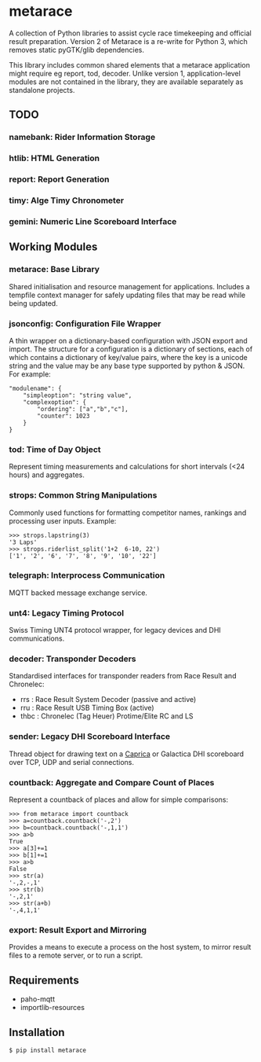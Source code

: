 # metarace

A collection of Python libraries to assist cycle race timekeeping
and official result preparation. Version 2 of Metarace is a
re-write for Python 3, which removes static pyGTK/glib dependencies.

This library includes common shared elements that a metarace
application might require eg report, tod, decoder.
Unlike version 1, application-level modules are not contained in
the library, they are available separately as standalone projects.

## TODO

### namebank: Rider Information Storage

### htlib: HTML Generation

### report: Report Generation

### timy: Alge Timy Chronometer

### gemini: Numeric Line Scoreboard Interface

## Working Modules

### metarace: Base Library

Shared initialisation and resource management for applications.
Includes a tempfile context manager for safely updating files that
may be read while being updated.


### jsonconfig: Configuration File Wrapper

A thin wrapper on a dictionary-based configuration
with JSON export and import. The structure for a configuration
is a dictionary of sections, each of which contains a dictionary
of key/value pairs, where the key is a unicode string and the
value may be any base type supported by python & JSON. For example:

	"modulename": {
		"simpleoption": "string value",
		"complexoption": {
			"ordering": ["a","b","c"],
			"counter": 1023
		}
	}


### tod: Time of Day Object

Represent timing measurements and calculations for short intervals 
(<24 hours) and aggregates.

### strops: Common String Manipulations

Commonly used functions for formatting competitor names,
rankings and processing user inputs. Example:

	>>> strops.lapstring(3)
	'3 Laps'
	>>> strops.riderlist_split('1+2  6-10, 22')
	['1', '2', '6', '7', '8', '9', '10', '22']


### telegraph: Interprocess Communication

MQTT backed message exchange service. 

### unt4: Legacy Timing Protocol

Swiss Timing UNT4 protocol wrapper, for legacy devices and DHI
communications.

### decoder: Transponder Decoders

Standardised interfaces for transponder readers from Race Result
and Chronelec:

   - rrs : Race Result System Decoder (passive and active)
   - rru : Race Result USB Timing Box (active)
   - thbc : Chronelec (Tag Heuer) Protime/Elite RC and LS

### sender: Legacy DHI Scoreboard Interface

Thread object for drawing text on a
[Caprica](https://github.com/ndf-zz/caprica)
or Galactica DHI scoreboard over TCP, UDP and serial connections.

### countback: Aggregate and Compare Count of Places

Represent a countback of places and allow for simple comparisons:

	>>> from metarace import countback
	>>> a=countback.countback('-,2')
	>>> b=countback.countback('-,1,1')
	>>> a>b
	True
	>>> a[3]+=1
	>>> b[1]+=1
	>>> a>b
	False
	>>> str(a)
	'-,2,-,1'
	>>> str(b)
	'-,2,1'
	>>> str(a+b)
	'-,4,1,1'

### export: Result Export and Mirroring

Provides a means to execute a process on the host system, to
mirror result files to a remote server, or to run a script.


## Requirements

   - paho-mqtt
   - importlib-resources


## Installation

	$ pip install metarace


